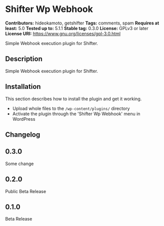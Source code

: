 # Shifter Wp Webhook #
**Contributors:** hideokamoto, getshifter
**Tags:** comments, spam
**Requires at least:** 5.0
**Tested up to:** 5.1.1
**Stable tag:** 0.3.0
**License:** GPLv3 or later
**License URI:** https://www.gnu.org/licenses/gpl-3.0.html

Simple Webhook execution plugin for Shifter.

## Description ##

Simple Webhook execution plugin for Shifter.

## Installation ##

This section describes how to install the plugin and get it working.


* Upload whole files to the `/wp-content/plugins/` directory
* Activate the plugin through the 'Shifter Wp Webhook' menu in WordPress


## Changelog ##

## 0.3.0 ##
Some change

## 0.2.0 ##
Public Beta Release

## 0.1.0 ##
Beta Release

